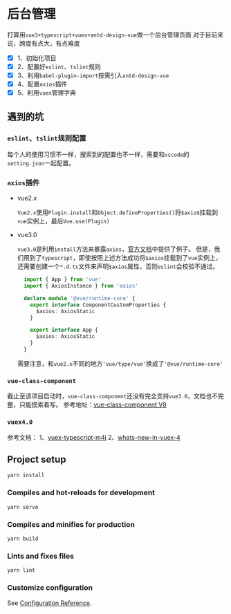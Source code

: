 # 后台管理

打算用`vue3+typescript+vuex+antd-design-vue`做一个后台管理页面
对于目前来说，跨度有点大，有点难度
- [x] 1、初始化项目
- [x] 2、配置好`eslint`、`tslint`规则
- [x] 3、利用`babel-plugin-import`按需引入`antd-design-vue`
- [x] 4、配置`axios`插件
- [x] 5、利用`vuex`管理字典

## 遇到的坑
### `eslint`、`tslint`规则配置

  每个人的使用习惯不一样，搜索到的配置也不一样，需要和`vscode`的`setting.json`一起配置。

### `axios`插件
- vue2.x

  `Vue2.x`使用`Plugin.install`和`Object.defineProperties()`将`$axio`s挂载到`vue`实例上，最后`Vue.use(Plugin)`

- vue3.0

  `vue3.0`是利用`install`方法来暴露`axios`，[官方文档](https://www.vue3js.cn/docs/zh/guide/plugins.html#%E7%BC%96%E5%86%99%E6%8F%92%E4%BB%B6)中提供了例子。
  但是，我们用到了`typescript`，即使按照上述方法成功将`$axios`挂载到了`vue`实例上，还需要创建一个`*.d.ts`文件来声明`$axios`属性，否则`eslint`会校验不通过。
  
  ```typescript
    import { App } from 'vue'
    import { AxiosInstance } from 'axios'

    declare module '@vue/runtime-core' {
      export interface ComponentCustomProperties {
        $axios: AxiosStatic
      }

      export interface App {
        $axios: AxiosStatic
      }
    }
  ```

  需要注意，和`vue2.x`不同的地方`'vue/type/vue'`换成了`'@vue/runtime-core'`

### `vue-class-component`
  截止至该项目启动时，`vue-class-component`还没有完全支持`vue3.0`，文档也不完整，只能摸索着写。
  参考地址：[vue-class-component V8](https://github.com/vuejs/vue-class-component/issues?q=is%3Aissue+is%3Aopen+label%3Av8)

### `vuex4.0`
  参考文档：
  1、[vuex-typescript-m4j](https://dev.to/3vilarthas/vuex-typescript-m4j)
  2、[whats-new-in-vuex-4](https://blog.logrocket.com/whats-new-in-vuex-4/)

## Project setup
```
yarn install
```

### Compiles and hot-reloads for development
```
yarn serve
```

### Compiles and minifies for production
```
yarn build
```

### Lints and fixes files
```
yarn lint
```

### Customize configuration
See [Configuration Reference](https://cli.vuejs.org/config/).
